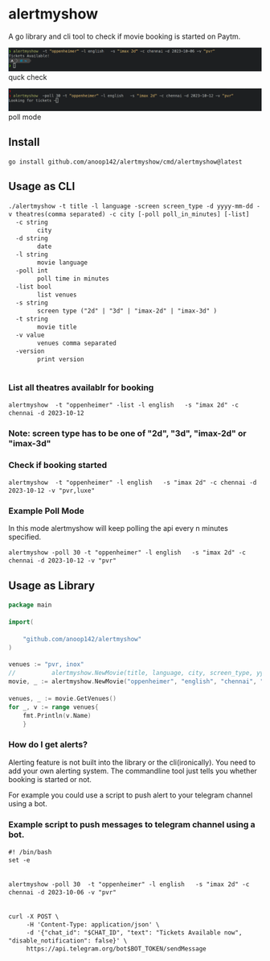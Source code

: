 # alertmyshow
A go library and cli tool to check if  movie booking is started on Paytm.


![quik check](./docs/quick-check.png)
quck check


![poll](./docs/poll-mode.png)
poll mode


## Install
```
go install github.com/anoop142/alertmyshow/cmd/alertmyshow@latest
```

## Usage as CLI
```
./alertmyshow -t title -l language -screen screen_type -d yyyy-mm-dd -v theatres(comma separated) -c city [-poll poll_in_minutes] [-list]
  -c string
    	city
  -d string
    	date
  -l string
    	movie language
  -poll int
    	poll time in minutes
  -list bool
    	list venues
  -s string
    	screen type ("2d" | "3d" | "imax-2d" | "imax-3d" )
  -t string
    	movie title
  -v value
    	venues comma separated
  -version
        print version
    
```

### List all theatres availablr for booking
```
alertmyshow  -t "oppenheimer" -list -l english   -s "imax 2d" -c chennai -d 2023-10-12

```


### Note: screen type has to be one of "2d", "3d",  "imax-2d" or "imax-3d"

### Check if booking started
```
alertmyshow  -t "oppenheimer" -l english   -s "imax 2d" -c chennai -d 2023-10-12 -v "pvr,luxe"

```

### Example Poll Mode
In this mode alertmyshow will keep polling the api every n minutes specified.
```
alertmyshow -poll 30 -t "oppenheimer" -l english   -s "imax 2d" -c chennai -d 2023-10-12 -v "pvr"

```

## Usage as Library
```go
package main

import(

	"github.com/anoop142/alertmyshow"
)

venues := "pvr, inox"
//          alertmyshow.NewMovie(title, language, city, screen_type, yyyy-mm-dd)
movie, _ := alertmyshow.NewMovie("oppenheimer", "english", "chennai", "imax 2d", "2023-08-10")

venues, _ := movie.GetVenues()
for _, v := range venues{
    fmt.Println(v.Name)
    }

```
### How do I get alerts?
Alerting feature is not built into the library or the cli(ironically).
You need to add your own alerting system. The commandline tool just tells
you whether booking is started or not.

For example you could use a script to push alert to your telegram channel using a bot.

### Example script to push messages to telegram channel using a bot.
```
#! /bin/bash
set -e


alertmyshow -poll 30  -t "oppenheimer" -l english   -s "imax 2d" -c chennai -d 2023-10-06 -v "pvr"


curl -X POST \
     -H 'Content-Type: application/json' \
     -d '{"chat_id": "$CHAT_ID", "text": "Tickets Available now", "disable_notification": false}' \
     https://api.telegram.org/bot$BOT_TOKEN/sendMessage


```
